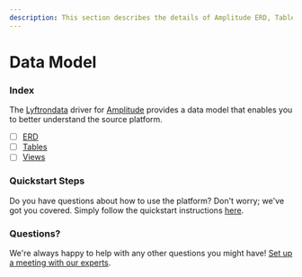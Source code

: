 ```yaml
---
description: This section describes the details of Amplitude ERD, Tables, and Views.
---
```


# Data Model

### Index

The  [Lyftrondata](https://www.lyftrondata.com/) driver for [Amplitude](https://www.lyftrondata.com/integration/marketing-analytics/amplitude/) provides a data model that enables you to better understand the source platform.

* [ ] [ERD](erd.md)
* [ ] [Tables](tables.md)
* [ ] [Views](views.md)

### Quickstart Steps

Do you have questions about how to use the platform? Don't worry; we've got you covered. Simply follow the quickstart instructions [here](../README.md).


### Questions? <a href="#questions" id="questions"></a>

We're always happy to help with any other questions you might have! [Set up a meeting with our experts](https://www.lyftrondata.com/book-a-meeting/).

